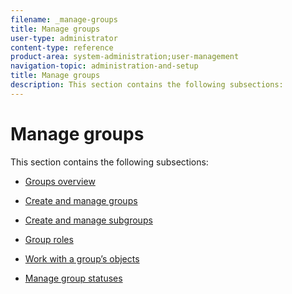 ```yaml
---
filename: _manage-groups
title: Manage groups
user-type: administrator
content-type: reference
product-area: system-administration;user-management
navigation-topic: administration-and-setup
title: Manage groups
description: This section contains the following subsections:
---
```


# Manage groups

This section contains the following subsections:

* [Groups overview](../../administration-and-setup/manage-groups/groups-overview/groups-overview.md) 
* [Create and manage groups](../../administration-and-setup/manage-groups/create-and-manage-groups/create-and-manage-groups.md) 
* [Create and manage subgroups](../../administration-and-setup/manage-groups/create-and-manage-subgroups/create-and-manage-subgroups.md) 
* [Group roles](../../administration-and-setup/manage-groups/group-roles/group-roles.md)

  <!--
  <li data-mc-conditions="QuicksilverOrClassic.Quicksilver"><a href="../../administration-and-setup/manage-groups/work-with-group-objects/work-with-a-groups-objects.md" class="MCXref xref" xrefformat="{para}">Work with a group’s objects</a> </li>
  -->

* [Work with a group’s objects](../../administration-and-setup/manage-groups/work-with-group-objects/work-with-a-groups-objects.md) 
* [Manage group statuses](../../administration-and-setup/manage-groups/manage-group-statuses/manage-group-statuses.md)

